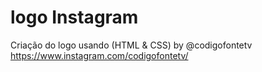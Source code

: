 # logo Instagram
Criação do logo usando (HTML &amp; CSS) by @codigofontetv
https://www.instagram.com/codigofontetv/

